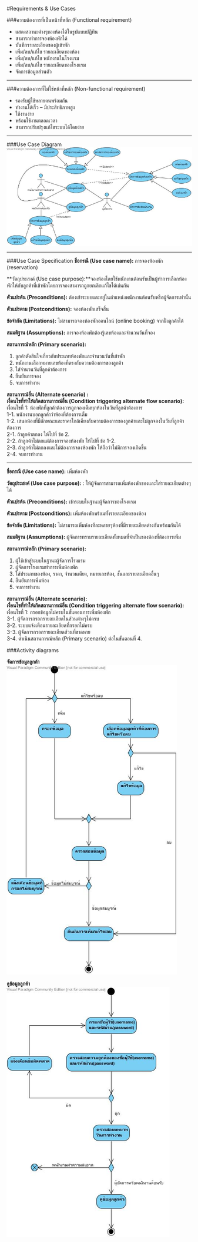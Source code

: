 #Requirements & Use Cases

###ความต้องการที่เป็นหน้าที่หลัก (Functional requirement)
* แสดงสถานะต่างๆของห้องได้ในรูปแบบปฏิทิน
* สามารถทำการจองห้องพักได้
* บันทึกรายละเอียดของผู้เข้าพัก
* เพิ่ม/ลบ/แก้ไข รายละเอียดของห้อง
* เพิ่ม/ลบ/แก้ไข พนักงานในโรงแรม
* เพิ่ม/ลบ/แก้ไข รายละเอียดของโรงแรม
* จัดการข้อมูลส่วนตัว

--------------------------
###ความต้องการที่ไม่ใช่หน้าที่หลัก (Non-functional requirement)
* รองรับผู้ใช้หลายคนพร้อมกัน
* ทำงานได้เร็ว – มีประสิทธิภาพสูง
* ใช้งานง่าย
* พร้อมใช้งานตลอดเวลา
* สามารถปรับปรุงแก้ไขระบบได้โดยง่าย

--------------------------
###Use Case Diagram
![Use Case Diagram](https://github.com/CE-KMITL-OOAD-2014/hotel-management-system/blob/master/images/use%20case%20diagram.jpg)

--------------------------

###Use Case Specification
**ชื่อกรณี (Use case name):** การจองห้องพัก (reservation)

**วัตถุประสงค์  (Use case purpose):**จองห้องโดยใช้พนักงานต้อนรับเป็นผู้ทำการเลือกห้องพักให้กับลูกค้าที่เข้าพักโดยการจองสามารถถูกยกเลิกแก้ไขได้เช่นกัน

**ตัวแปรต้น  (Preconditions):** ต้องเข้าระบบและอยู่ในตำแหน่งพนักงานต้อนรับหรือผู้จัดการเท่านั้น

**ตัวแปรตาม (Postconditions):** จองห้องพักเสร็จสิ้น

**ข้อจำกัด (Limitations):**  ไม่สามารถจองห้องพักออนไลน์ (online booking) จากฝั่งลูกค้าได้

**สมมติฐาน (Assumptions):** การจองห้องพักต้องรู้เลขห้องและจำนวนวันที่จอง

**สถานการณ์หลัก (Primary scenario):**
1. ลูกค้าตัดสินใจเกี่ยวกับประเภทห้องพักและจำนวนวันที่เข้าพัก  
2. พนักงานเลือกหมายเลขห้องที่ตรงกับความต้องการของลูกค้า  
3. ใส่จำนวนวันที่ลูกค้าต้องการ  
4. ยืนยันการจอง  
5. จบการทำงาน  

**สถานการณ์อื่น  (Alternate scenario) :**  
**เงื่อนไขที่ทำให้เกิดสถานการณ์อื่น (Condition triggering  alternate flow scenario):**  
เงื่อนไขที่ 1: ห้องพักที่ลูกค้าต้องการถูกจองเต็มทุกห้องในวันที่ลูกค้าต้องการ  
1-1. พนักงานบอกลูกค้าว่าห้องที่ต้องการเต็ม  
1-2. เสนอห้องที่มีลักษณะและราคาใกล้เคียงกับความต้องการของลูกค้าและไม่ถูกจองในวันที่ลูกค้าต้องการ  
2-1. ถ้าลูกค้าตกลง ให้ไปที่ ข้อ 2.  
2-2. ถ้าลูกค้าไม่ตกแต่ต้องการจองห้องพัก ให้ไปที่ ข้อ 1-2.  
2-3. ถ้าลูกค้าไม่ตกลงและไม่ต้องการจองห้องพัก ให้ถือว่าไม่มีการจองเกิดขึ้น  
2-4. จบการทำงาน  

--------------------------

**ชื่อกรณี (Use case name):** เพิ่มห้องพัก

**วัตถุประสงค์  (Use case purpose):** : ให้ผู้จัดการสามารถเพิ่มห้องพักของและใส่รายละเอียดต่างๆได้

**ตัวแปรต้น  (Preconditions):** เข้าระบบในฐานะผู้จัดการของโรงแรม

**ตัวแปรตาม (Postconditions):** เพิ่มห้องพักพร้อมทั้งรายละเอียดของห้อง

**ข้อจำกัด (Limitations):**  ไม่สามารถเพิ่มห้องทีละหลายๆห้องที่มีรายละเอียดต่างกันพร้อมกันได้

**สมมติฐาน (Assumptions):**  ผู้จัดการทราบรายละเอียดทั้งหมดที่จำเป็นของห้องที่ต้องการเพิ่ม

**สถานการณ์หลัก (Primary scenario):**  
1. ผู้ใช้เข้าสู่ระบบในฐานะผู้จัดการโรงแรม  
2. ผู้จัดการโรงแรมทำการเพิ่มห้องพัก  
3. ใส่ประเภทของห้อง, ราคา, จำนวนเตียง, หมายเลขห้อง, ชั้นและรายละเอียดอื่นๆ  
4. ยืนยันการเพิ่มห้อง  
5. จบการทำงาน  

**สถานการณ์อื่น  (Alternate scenario):**  
**เงื่อนไขที่ทำให้เกิดสถานการณ์อื่น (Condition triggering  alternate flow scenario):**  
เงื่อนไขที่ 1: กรอกข้อมูลไม่ครบในขั้นตอนการเพิ่มห้องพัก  
3-1. ผู้จัดการกรอกรายละเอียดในส่วนต่างๆไม่ครบ  
3-2. ระบบแจ้งเตือนรายละเอียดที่กรอกไม่ครบ  
3-3. ผู้จัดการกรอกรายละเอียดส่วนที่ขาดหาย  
3-4. ดำเนินสถานการณ์หลัก (Primary scenario) ต่อในขั้นตอนที่ 4.  

###Activity diagrams

**จัดการข้อมูลลูกค้า**  
![Activity diagram manage user profile](https://github.com/CE-KMITL-OOAD-2014/hotel-management-system/blob/master/images/act-add-edit-delete-customer-profile.jpg)

**ดูข้อมูลลูกค้า**  
![Activity diagram view customer profile](https://github.com/CE-KMITL-OOAD-2014/hotel-management-system/blob/master/images/act-view-customer-profile.jpg)
